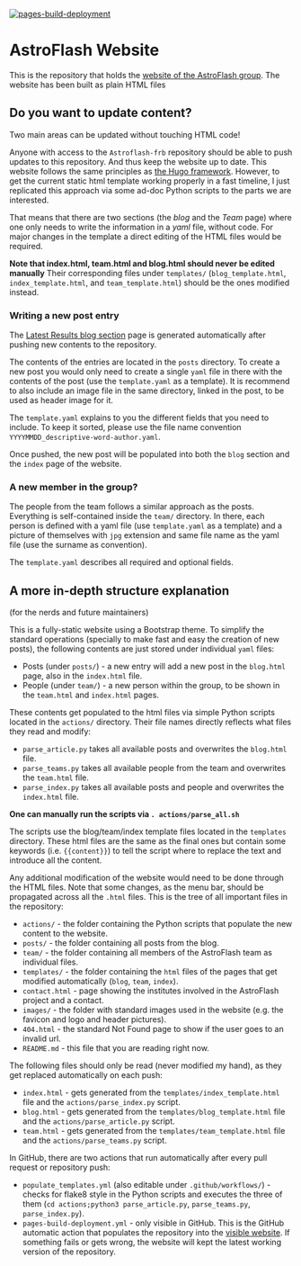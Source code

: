 [![pages-build-deployment](https://github.com/astroflash-frb/astroflash-frb.github.io/actions/workflows/pages/pages-build-deployment/badge.svg)](https://github.com/astroflash-frb/astroflash-frb.github.io/actions/workflows/pages/pages-build-deployment)

# AstroFlash Website

This is the repository that holds the [website of the AstroFlash group](https://astroflash-frb.github.io).
The website has been built as plain HTML files


## Do you want to update content?

Two main areas can be updated without touching HTML code!

Anyone with access to the `Astroflash-frb` repository should be able to push updates to this repository. And thus keep the website up to date.
This website follows the same principles as [the Hugo framework](https://gohugo.io). However, to get the current static html template working properly in a fast timeline, I just replicated this approach via some ad-doc Python scripts to the parts we are interested.

That means that there are two sections (the _blog_ and the _Team_ page) where one only needs to write the information in a _yaml_ file, without code. For major changes in the template a direct editing of the HTML files would be required.

**Note that index.html, team.html and blog.html should never be edited manually**
Their corresponding files under `templates/` (`blog_template.html`, `index_template.html`, and `team_template.html`) should be the ones modified instead.



### Writing a new post entry

The [Latest Results blog section](https://astroflash-frb.github.io/blog.html) page is generated automatically after pushing new contents to the repository.

The contents of the entries are located in the `posts` directory.
To create a new post you would only need to create a single `yaml` file in there with the contents of the post (use the `template.yaml` as a template). It is recommend to also include an image file in the same directory, linked in the post, to be used as header image for it.

The `template.yaml` explains to you the different fields that you need to include. To keep it sorted, please use the file name convention `YYYYMMDD_descriptive-word-author.yaml`.

Once pushed, the new post will be populated into both the `blog` section and the `index` page of the website.



### A new member in the group?

The people from the team follows a similar approach as the posts. Everything is self-contained inside the `team/` directory. In there, each person is defined with a yaml file (use `template.yaml` as a template) and a picture of themselves with `jpg` extension and same file name as the yaml file (use the surname as convention).

The `template.yaml` describes all required and optional fields.



## A more in-depth structure explanation

(for the nerds and future maintainers)

This is a fully-static website using a Bootstrap theme.
To simplify the standard operations (specially to make fast and easy the creation of new posts), the following contents are just stored under individual `yaml` files:
- Posts (under `posts/`) - a new entry will add a new post in the `blog.html` page, also in the `index.html` file.
- People (under `team/`) - a new person within the group, to be shown in the `team.html` and `index.html` pages.

These contents get populated to the html files via simple Python scripts located in the `actions/` directory. Their file names directly reflects what files they read and modify:
- `parse_article.py` takes all available posts and overwrites the `blog.html` file.
- `parse_teams.py` takes all available people from the team and overwrites the `team.html` file.
- `parse_index.py` takes all available posts and people and overwrites the `index.html` file.

**One can manually run the scripts via `. actions/parse_all.sh`**

The scripts use the blog/team/index template files located in the `templates` directory. These html files are the same as the final ones but contain some keywords (i.e. `{{content}}`) to tell the script where to replace the text and introduce all the content.

Any additional modification of the website would need to be done through the HTML files. Note that some changes, as the menu bar, should be propagated across all the `.html` files.
This is the tree of all important files in the repository:

- `actions/` - the folder containing the Python scripts that populate the new content to the website.
- `posts/` - the folder containing all posts from the blog.
- `team/` - the folder containing all members of the AstroFlash team as individual files.
- `templates/` - the folder containing the `html` files of the pages that get modified automatically (`blog`, `team`, `index`).
- `contact.html` - page showing the institutes involved in the AstroFlash project and a contact.
- `images/` - the folder with standard images used in the website (e.g. the favicon and logo and header pictures).
- `404.html` - the standard Not Found page to show if the user goes to an invalid url.
- `README.md` - this file that you are reading right now.


The following files should only be read (never modified my hand), as they get replaced automatically on each push:
- `index.html` - gets generated from the `templates/index_template.html` file and the `actions/parse_index.py` script.
- `blog.html` - gets generated from the `templates/blog_template.html` file and the `actions/parse_article.py` script.
- `team.html` - gets generated from the `templates/team_template.html` file and the `actions/parse_teams.py` script.


In GitHub, there are two actions that run automatically after every pull request or repository push:
- `populate_templates.yml` (also editable under `.github/workflows/`) - checks for flake8 style in the Python scripts and executes the three of them (`cd actions;python3 parse_article.py`, `parse_teams.py`, `parse_index.py`).
- `pages-build-deployment.yml` - only visible in GitHub. This is the GitHub automatic action that populates the repository into the [visible website](https://astroflash-frb.github.io). If something fails or gets wrong, the website will kept the latest working version of the repository.

